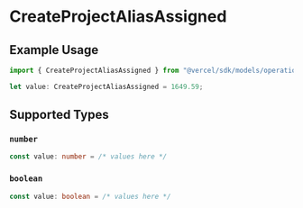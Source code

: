 # CreateProjectAliasAssigned

## Example Usage

```typescript
import { CreateProjectAliasAssigned } from "@vercel/sdk/models/operations";

let value: CreateProjectAliasAssigned = 1649.59;
```

## Supported Types

### `number`

```typescript
const value: number = /* values here */
```

### `boolean`

```typescript
const value: boolean = /* values here */
```

